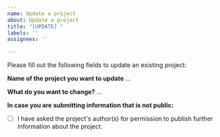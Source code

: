 ```yaml
---
name: Update a project
about: Update a project
title: "[UPDATE] "
labels: ''
assignees: ''

---
```


Please fill out the following fields to update an existing project:

**Name of the project you want to update**
...

**What do you want to change?**
...

**In case you are submitting information that is not public:**
- [ ] I have asked the project's author(s) for permission to publish further information about the project.
